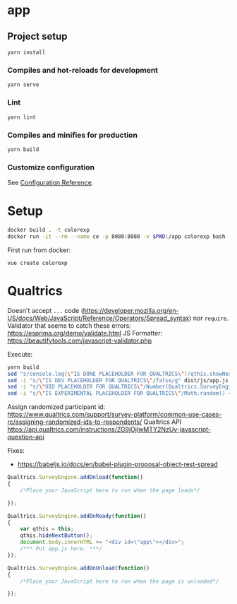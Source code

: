 # app

## Project setup
```
yarn install
```

### Compiles and hot-reloads for development
```
yarn serve
```

### Lint
```
yarn lint
```

### Compiles and minifies for production
```
yarn build
```

### Customize configuration
See [Configuration Reference](https://cli.vuejs.org/config/).

# Setup
```bash
docker build . -t colorexp
docker run -it --rm --name ce -p 8080:8080 -v $PWD:/app colorexp bash
```

First run from docker:
```
vue create colorexp
```

# Qualtrics

Doesn't accept `...` code (https://developer.mozilla.org/en-US/docs/Web/JavaScript/Reference/Operators/Spread_syntax) nor `require`. Validator that seems to catch these errors: https://esprima.org/demo/validate.html
JS Formatter: https://beautifytools.com/javascript-validator.php

Execute:

```bash
yarn build
sed "s/console.log(\"IS DONE PLACEHOLDER FOR QUALTRICS\")/qthis.showNextButton()/g" dist/js/app.*.js > dist/js/app.js
sed -i "s/\"IS DEV PLACEHOLDER FOR QUALTRICS\"/false/g" dist/js/app.js
sed -i "s/\"UID PLACEHOLDER FOR QUALTRICS\"/Number(Qualtrics.SurveyEngine.getEmbeddedData('colortaskUID'))/g" dist/js/app.js
sed -i "s/\"IS EXPERIMENTAL PLACEHOLDER FOR QUALTRICS\"/Math.random() < 0.5/g" dist/js/app.js
```

Assign randomized participant id: https://www.qualtrics.com/support/survey-platform/common-use-cases-rc/assigning-randomized-ids-to-respondents/
Qualtrics API https://api.qualtrics.com/instructions/ZG9jOjIwMTY2NzUy-javascript-question-api

Fixes:
- https://babeljs.io/docs/en/babel-plugin-proposal-object-rest-spread

```js
Qualtrics.SurveyEngine.addOnload(function()
{
	/*Place your JavaScript here to run when the page loads*/

});

Qualtrics.SurveyEngine.addOnReady(function()
{
    var qthis = this;
	qthis.hideNextButton();
	document.body.innerHTML += "<div id=\"app\"></div>";
    /*** Put app.js here. ***/
});

Qualtrics.SurveyEngine.addOnUnload(function()
{
	/*Place your JavaScript here to run when the page is unloaded*/

});
```